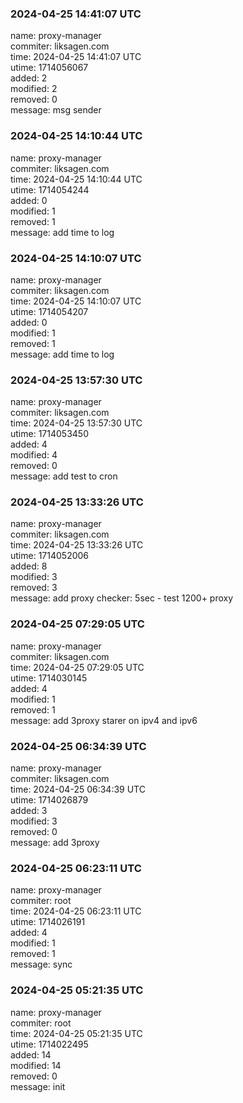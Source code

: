 ### 2024-04-25 14:41:07 UTC
name: proxy-manager  
commiter: liksagen.com  
time: 2024-04-25 14:41:07 UTC  
utime: 1714056067  
added: 2  
modified: 2  
removed: 0  
message: msg sender

### 2024-04-25 14:10:44 UTC
name: proxy-manager  
commiter: liksagen.com  
time: 2024-04-25 14:10:44 UTC  
utime: 1714054244  
added: 0  
modified: 1  
removed: 1  
message: add time to log

### 2024-04-25 14:10:07 UTC
name: proxy-manager  
commiter: liksagen.com  
time: 2024-04-25 14:10:07 UTC  
utime: 1714054207  
added: 0  
modified: 1  
removed: 1  
message: add time to log

### 2024-04-25 13:57:30 UTC
name: proxy-manager  
commiter: liksagen.com  
time: 2024-04-25 13:57:30 UTC  
utime: 1714053450  
added: 4  
modified: 4  
removed: 0  
message: add test to cron

### 2024-04-25 13:33:26 UTC
name: proxy-manager  
commiter: liksagen.com  
time: 2024-04-25 13:33:26 UTC  
utime: 1714052006  
added: 8  
modified: 3  
removed: 3  
message: add proxy checker: 5sec - test 1200+ proxy

### 2024-04-25 07:29:05 UTC
name: proxy-manager  
commiter: liksagen.com  
time: 2024-04-25 07:29:05 UTC  
utime: 1714030145  
added: 4  
modified: 1  
removed: 1  
message: add 3proxy starer on ipv4 and ipv6

### 2024-04-25 06:34:39 UTC
name: proxy-manager  
commiter: liksagen.com  
time: 2024-04-25 06:34:39 UTC  
utime: 1714026879  
added: 3  
modified: 3  
removed: 0  
message: add 3proxy

### 2024-04-25 06:23:11 UTC
name: proxy-manager  
commiter: root  
time: 2024-04-25 06:23:11 UTC  
utime: 1714026191  
added: 4  
modified: 1  
removed: 1  
message: sync

### 2024-04-25 05:21:35 UTC
name: proxy-manager  
commiter: root  
time: 2024-04-25 05:21:35 UTC  
utime: 1714022495  
added: 14  
modified: 14  
removed: 0  
message: init

